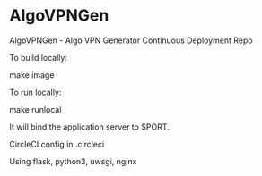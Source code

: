 # AlgoVPNGen
AlgoVPNGen - Algo VPN Generator
Continuous Deployment Repo

To build locally:

make image

To run locally:

make runlocal

It will bind the application server to $PORT.

CircleCI config in .circleci


Using flask, python3, uwsgi, nginx